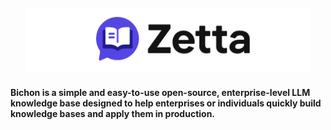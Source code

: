 <div align="center">
<img src="/public/github-bichon.png" alt="Bichon Logo" style="margin-top: 20px;width: 90%"/>
</div>

#### Bichon is a simple and easy-to-use open-source, enterprise-level LLM knowledge base designed to help enterprises or individuals quickly build knowledge bases and apply them in production.  
